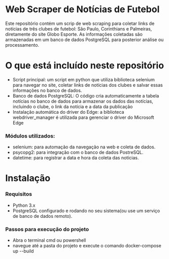 # Web Scraper de Notícias de Futebol
 Este repositório contém um scrip de web scraping para coletar links de notícias de três clubes de
 futebol: São Paulo, Corinthians e Palmeiras, diretamente do site Globo Esporte. As informações coletadas são armazenadas
 em um banco de dados PostgreSQL para posterior análise ou processamento.

 # O que está incluído neste repositório
  - Script principal: um script em python que utiliza biblioteca selenium para navegar no site,
    coletar links de notícias dos clubes e salvar essas informações no banco de dados.
  - Banco de dados PostgreSQL: O código cria automaticamente a tabela notícias no banco de dados para armazenar os dados
    das notícias, incluindo o clube, o link da notícia e a data da publicação
  - Instalação automática do driver do Edge: a biblioteca webdriver_manager é utilizada para gerenciar o driver
    do Microsoft Edge
  ### Módulos utilizados:
  - selenium: para automação da navegação na web e coleta de dados.
  - psycopg2: para integração com o banco de dados PostreSQL.
  - datetime: para registrar a data e hora da coleta das notícias.

 # Instalação
 ### Requisitos
   - Python 3.x
   - PostgreSQL configurado e rodando no seu sistema(ou use um serviço de banco de dados remoto).

### Passos para execução do projeto

   - Abra o terminal cmd ou powershell
   - navegue até a pasta do projeto e execute o comando docker-compose up --build
